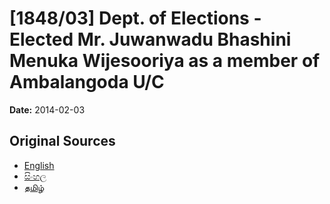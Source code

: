# [1848/03] Dept. of Elections - Elected Mr. Juwanwadu Bhashini Menuka Wijesooriya as a member of Ambalangoda U/C

**Date:** 2014-02-03

## Original Sources

- [English](https://documents.gov.lk/view/extra-gazettes/2014/2/1848-03_E.pdf)
- [සිංහල](https://documents.gov.lk/view/extra-gazettes/2014/2/1848-03_S.pdf)
- [தமிழ்](https://documents.gov.lk/view/extra-gazettes/2014/2/1848-03_T.pdf)
